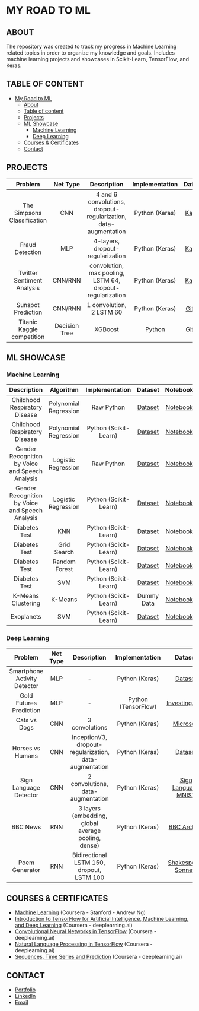 # MY ROAD TO ML

## ABOUT

The repository was created to track my progress in Machine Learning related topics in order to organize my knowledge and goals. Includes machine learning projects and showcases in Scikit-Learn, TensorFlow, and Keras.

## TABLE OF CONTENT
- [My Road to ML](#My-Road-to-ML)
	- [About](#About)
	- [Table of content](#Table-of-content)
	- [Projects](#Projects)
	- [ML Showcase](#ML-Showcase)
		- [Machine Learning](#Machine-Learning)
		- [Deep Learning](#Deep-Learning)
	- [Courses & Certificates](#Courses--Certificates)
	- [Contact](#Contact)

## PROJECTS

| Problem | Net Type | Description | Implementation | Dataset | Notebook |
| :---: | :---: | :---: | :---: | :---: | :---: |
| The Simpsons Classification | CNN | 4 and 6 convolutions, dropout-regularization, data-augmentation | Python (Keras) | [Kaggle](https://www.kaggle.com/alexattia/the-simpsons-characters-dataset/data) | [Notebook](https://github.com/faznaimov/ml/blob/master/projects/simpsons-classification.ipynb) |
| Fraud Detection | MLP | 4-layers, dropout-regularization | Python (Keras) | [Kaggle](https://www.kaggle.com/mlg-ulb/creditcardfraud) | [Notebook](https://github.com/faznaimov/ml/blob/master/projects/fraud_detection.ipynb) |
| Twitter Sentiment Analysis | CNN/RNN | convolution, max pooling, LSTM 64, dropout-regularization | Python (Keras) | [Kaggle](https://www.kaggle.com/kazanova/sentiment140) | [Notebook](https://github.com/faznaimov/ml/blob/master/projects/twitter.ipynb) |
| Sunspot Prediction | CNN/RNN | 1 convolution, 2 LSTM 60 | Python (Keras) | [Github](https://github.com/jbrownlee/Datasets/blob/master/monthly-sunspots.csv) | [Notebook](https://github.com/faznaimov/ml/blob/master/projects/sunspots.ipynb) |
| Titanic Kaggle competition | Decision Tree | XGBoost | Python  | [Github](https://www.kaggle.com/competitions/titanic/data) | [Notebook](https://github.com/faznaimov/ml/blob/master/projects/titanic.ipynb) |


## ML SHOWCASE

### Machine Learning

| Description | Algorithm | Implementation | Dataset | Notebook |
| :---: | :---: | :---: | :---: | :---: |
| Childhood Respiratory Disease | Polynomial Regression | Raw Python | [Dataset](https://github.com/faznaimov/ml/blob/master/showcases/machinelearning/Respiratory_Disease/Resources/smoking.csv) | [Notebook](https://github.com/faznaimov/ml/blob/master/showcases/machinelearning/Respiratory_Disease/Respiratory_Disease_Raw_Python.ipynb) |
| Childhood Respiratory Disease | Polynomial Regression | Python (Scikit-Learn) | [Dataset](https://github.com/faznaimov/ml/blob/master/showcases/machinelearning/Respiratory_Disease/Resources/smoking.csv) | [Notebook](https://github.com/faznaimov/ml/blob/master/showcases/machinelearning/Respiratory_Disease/Respiratory_Disease.ipynb) |
| Gender Recognition by Voice and Speech Analysis | Logistic Regression | Raw Python  | [Dataset](https://github.com/faznaimov/ml/blob/master/showcases/machinelearning/Voice_Recognition/Resources/voice.csv) | [Notebook](https://github.com/faznaimov/ml/blob/master/showcases/machinelearning/Voice_Recognition/Voice_Recognition_Raw_Python.ipynb) |
| Gender Recognition by Voice and Speech Analysis | Logistic Regression | Python (Scikit-Learn) | [Dataset](https://github.com/faznaimov/ml/blob/master/showcases/machinelearning/Voice_Recognition/Resources/voice.csv) | [Notebook](https://github.com/faznaimov/ml/blob/master/showcases/machinelearning/Voice_Recognition/Voice_Recognition.ipynb) |
| Diabetes Test | KNN  | Python (Scikit-Learn) | [Dataset](https://github.com/faznaimov/ml/blob/master/showcases/machinelearning/KNN/Resources/diabetes.csv) | [Notebook](https://github.com/faznaimov/ml/blob/master/showcases/machinelearning/KNN/KNN.ipynb) |
| Diabetes Test | Grid Search  | Python (Scikit-Learn) | [Dataset](https://github.com/faznaimov/ml/blob/master/showcases/machinelearning/GridSearch/Resources/diabetes.csv) | [Notebook](https://github.com/faznaimov/ml/blob/master/showcases/machinelearning/GridSearch/GridSearch.ipynb) |
| Diabetes Test | Random Forest | Python (Scikit-Learn) | [Dataset](https://github.com/faznaimov/ml/blob/master/showcases/machinelearning/Trees/Resources/diabetes.csv) | [Notebook](https://github.com/faznaimov/ml/blob/master/showcases/machinelearning/Trees/Trees.ipynb) |
| Diabetes Test | SVM  | Python (Scikit-Learn) | [Dataset](https://github.com/faznaimov/ml/blob/master/showcases/machinelearning/SVM/Resources/diabetes.csv) | [Notebook](https://github.com/faznaimov/ml/blob/master/showcases/machinelearning/SVM/SVM.ipynb) |
| K-Means Clustering | K-Means  | Python (Scikit-Learn) | Dummy Data | [Notebook](https://github.com/faznaimov/ml/blob/master/showcases/machinelearning/Kmeans/Kmeans.ipynb) |
| Exoplanets | SVM  | Python (Scikit-Learn) | [Dataset](https://github.com/faznaimov/ml/blob/master/showcases/machinelearning/Exoplanets/Resources/exoplanet_data.csv) | [Notebook](https://github.com/faznaimov/ml/blob/master/showcases/machinelearning/Exoplanets/exoplanet-exploration.ipynb) |

### Deep Learning

| Problem | Net Type | Description | Implementation | Dataset | Notebook |
| :---: | :---: | :---: | :---: | :---: | :---: |
| Smartphone Activity Detector | MLP | - | Python (Keras) | [Dataset](https://github.com/faznaimov/ml/tree/master/showcases/deeplearning/Smartphones/Resources/) | [Notebook](https://github.com/faznaimov/ml/blob/master/showcases/deeplearning/Smartphones/Smartphone_Activity_Detector.ipynb) |
| Gold Futures Prediction | MLP | - | Python (TensorFlow) | [Investing.com](investing.com) | [Notebook](https://github.com/faznaimov/ml/blob/master/showcases/deeplearning/Futures-Prediction/Futures-Prediction.ipynb) |
| Cats vs Dogs | CNN | 3 convolutions | Python (Keras) | [Microsoft](https://www.microsoft.com/en-us/download/details.aspx?id=54765) | [Notebook](https://github.com/faznaimov/ml/blob/master/showcases/deeplearning/Cats-vs-Dogs/Cats-vs-Dogs.ipynb) |
| Horses vs Humans | CNN | InceptionV3, dropout-regularization, data-augmentation | Python (Keras) | [Dataset](https://storage.googleapis.com/laurencemoroney-blog.appspot.com/horse-or-human.zip) | [Notebook](https://github.com/faznaimov/ml/blob/master/showcases/deeplearning/horses-vs-humans/horses-vs-humans.ipynb) |
| Sign Language Detector | CNN | 2 convolutions, data-augmentation | Python (Keras) | [Sign Language MNIST](https://www.kaggle.com/datamunge/sign-language-mnist) | [Notebook](https://github.com/faznaimov/ml/blob/master/showcases/deeplearning/signlanguage/signlanguage.ipynb) |
| BBC News | RNN | 3 layers (embedding, global average pooling, dense) | Python (Keras) | [BBC Archive](https://storage.googleapis.com/laurencemoroney-blog.appspot.com/bbc-text.csv) | [Notebook](https://github.com/faznaimov/ml/blob/master/showcases/deeplearning/BBC-archive/bbc-archive.ipynb) |
| Poem Generator | RNN | Bidirectional LSTM 150, dropout, LSTM 100 | Python (Keras) | [Shakespeare Sonnets](https://storage.googleapis.com/laurencemoroney-blog.appspot.com/sonnets.txt) | [Notebook](https://github.com/faznaimov/ml/blob/master/showcases/deeplearning/poem/shakespeare.ipynb) |

## COURSES & CERTIFICATES

  + [Machine Learning](https://www.coursera.org/account/accomplishments/specialization/certificate/USEYWVMLNW4E) (Coursera - Stanford - Andrew Ng)
  + [Introduction to TensorFlow for Artificial Intelligence, Machine Learning, and Deep Learning](https://www.coursera.org/account/accomplishments/certificate/L2A7ZCZH8BYL) (Coursera - deeplearning.ai)
  + [Convolutional Neural Networks in TensorFlow](https://www.coursera.org/account/accomplishments/certificate/EECS4FLVL27L) (Coursera - deeplearning.ai)
  + [Natural Language Processing in TensorFlow](https://www.coursera.org/account/accomplishments/certificate/383HVL6NYSE2) (Coursera - deeplearning.ai)
  + [Sequences, Time Series and Prediction](https://www.coursera.org/account/accomplishments/certificate/ZXKHRE8LQYK9) (Coursera - deeplearning.ai)

## CONTACT

- [Portfolio](https://faznaimov.github.io)
- [LinkedIn](https://www.linkedin.com/in/fazn/)
- [Email](mailto:faz.naimov@gmail.com)

